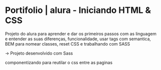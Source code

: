 # Portifolio | alura - Iniciando HTML &amp; CSS

Projeto do alura para aprender e dar os primeiros passos com as linguagem e entender as suas diferenças, funcionalidade, usar tags com semantica, BEM para nomear classes, reset CSS e trabalhando com SASS 

-> Projeto desenvolvido com Sass

componentizando para reutilar o css entre as paginas
